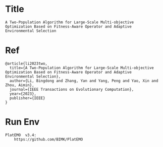 # Title
    A Two-Population Algorithm for Large-Scale Multi-objective Optimization Based on Fitness-Aware Operator and Adaptive Environmental Selection
# Ref
    @article{li2023two,
      title={A Two-Population Algorithm for Large-Scale Multi-objective Optimization Based on Fitness-Aware Operator and Adaptive Environmental Selection},
      author={Li, Bingdong and Zhang, Yan and Yang, Peng and Yao, Xin and Zhou, Aimin},
      journal={IEEE Transactions on Evolutionary Computation},
      year={2023},
      publisher={IEEE}
    }
# Run Env
    PlatEMO  v3.4:
        https://github.com/BIMK/PlatEMO
